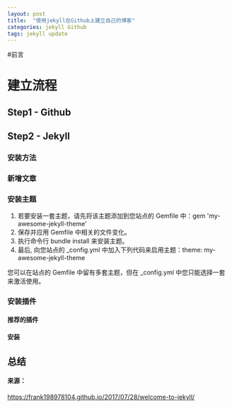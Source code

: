 ```yaml
---
layout: post
title:  "使用jekyll在Github上建立自己的博客"
categories: jekyll Github
tags: jekyll update
---
```


#前言

# 建立流程
## Step1 - Github
## Step2 - Jekyll
### 安装方法
### 新增文章
### 安装主题
1. 若要安装一套主题，请先将该主题添加到您站点的 Gemfile 中：gem 'my-awesome-jekyll-theme'
2. 保存并应用 Gemfile 中相关的文件变化。
3. 执行命令行 bundle install 来安装主题。
4. 最后, 向您站点的 _config.yml 中加入下列代码来启用主题：theme: my-awesome-jekyll-theme

您可以在站点的 Gemfile 中留有多套主题，但在 _config.yml 中您只能选择一套来激活使用。

### 安装插件
#### 推荐的插件
#### 安装
## 总结

#### 来源：
https://frank198978104.github.io/2017/07/28/welcome-to-jekyll/



